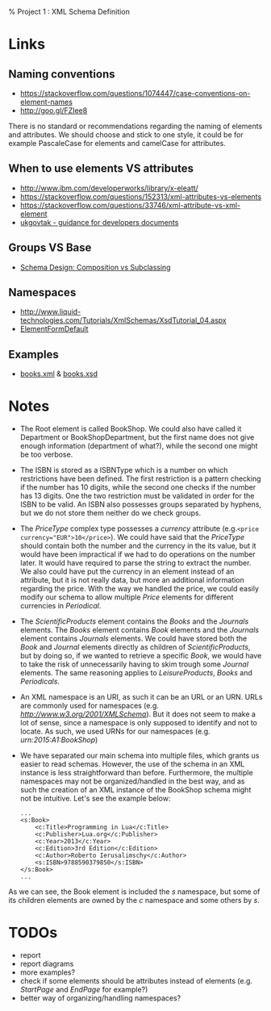 % Project 1 : XML Schema Definition

# Links

## Naming conventions

* <https://stackoverflow.com/questions/1074447/case-conventions-on-element-names>
* <http://goo.gl/FZIee8>

There is no standard or recommendations regarding the naming of elements and
attributes. We should choose and stick to one style, it could be for example
PascaleCase for elements and camelCase for attributes.

## When to use elements VS attributes

* <http://www.ibm.com/developerworks/library/x-eleatt/>
* <https://stackoverflow.com/questions/152313/xml-attributes-vs-elements>
* <https://stackoverflow.com/questions/33746/xml-attribute-vs-xml-element>
* [ukgovtak - guidance for developers documents](http://goo.gl/bQ2YHs)

## Groups VS Base

* [Schema Design: Composition vs Subclassing](https://lists.w3.org/Archives/Public/xmlschema-dev/2002Apr/0016.html)

## Namespaces

* <http://www.liquid-technologies.com/Tutorials/XmlSchemas/XsdTutorial_04.aspx>
* [ElementFormDefault](http://goo.gl/sw7j4Z)

## Examples
* [books.xml](https://msdn.microsoft.com/en-us/library/ms764687(v=vs.85).aspx) &
[books.xsd](https://msdn.microsoft.com/en-us/library/ms256485(v=vs.110).aspx)

# Notes

* The Root element is called BookShop. We could also have called it Department
or BookShopDepartment, but the first name does not give enough information
(department of what?), while the second one might be too verbose.

* The ISBN is stored as a ISBNType which is a number on which restrictions have
been defined. The first restriction is a pattern checking if the number has 10
digits, while the second one checks if the number has 13 digits. One the
two restriction must be validated in order for the ISBN to be valid. An ISBN
also possesses groups separated by hyphens, but we do not store them neither
do we check groups.

* The *PriceType* complex type possesses a *currency* attribute (e.g.```<price
currency="EUR">10</price>```). We could have said that the *PriceType* should
contain both the number and the currency in the its value, but it would have
been impractical if we had to do operations on the number later. It would have
required to parse the string to extract the number.
We also could have put the currency in an element instead of an attribute, but
it is not really data, but more an additional information regarding the price.
With the way we handled the price, we could easily modify our schema to allow
multiple *Price* elements for different currencies in *Periodical*.

* The *ScientificProducts* element contains the *Books* and the *Journals*
elements. The *Books* element contains *Book* elements and the *Journals*
element contains *Journals* elements.
We could have stored both the *Book* and *Journal* elements directly as children
of *ScientificProducts*, but by doing so, if we wanted to retrieve a
specific *Book*, we would have to take the risk of unnecessarily having to skim
trough some *Journal* elements.
The same reasoning applies to *LeisureProducts*, *Books* and *Periodicals*.

* An XML namespace is an URI, as such it can be an URL or an URN. URLs are
commonly used for namespaces (e.g. *http://www.w3.org/2001/XMLSchema*). But it
does not seem to make a lot of sense, since a namespace is only supposed to
identify and not to locate. As such, we used URNs for our namespaces (e.g.
*urn:2015:A1:BookShop*)
    
* We have separated our main schema into multiple files, which grants us easier
to read schemas. However, the use of the schema in an XML instance is less
straightforward than before. Furthermore, the multiple namespaces may not be
organized/handled in the best way, and as such the creation of an XML instance
of the BookShop schema might not be intuitive. Let's see the example below:

    ~~~
    ...
    <s:Book>
        <c:Title>Programming in Lua</c:Title>
        <c:Publisher>Lua.org</c:Publisher>
        <c:Year>2013</c:Year>
        <c:Edition>3rd Edition</c:Edition>
        <c:Author>Roberto Ierusalimschy</c:Author>
        <s:ISBN>9788590379850</s:ISBN>
    </s:Book>
    ...
    ~~~
As we can see, the Book element is included the *s* namespace, but some of its
children elements are owned by the *c* namespace and some others by *s*.

# TODOs

* report
* report diagrams
* more examples?
* check if some elements should be attributes instead of elements (e.g.
    *StartPage* and *EndPage* for example?)
* better way of organizing/handling namespaces?
